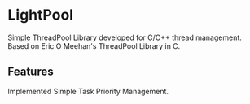 # LightPool
Simple ThreadPool Library developed for C/C++ thread management. Based on Eric O Meehan's ThreadPool Library in C.
## Features
Implemented Simple Task Priority Management.
